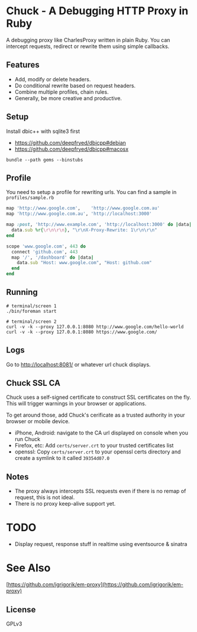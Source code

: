 # Chuck - A Debugging HTTP Proxy in Ruby

A debugging proxy like CharlesProxy written in plain Ruby. You can intercept requests,
redirect or rewrite them using simple callbacks.

## Features

* Add, modify or delete headers.
* Do conditional rewrite based on request headers.
* Combine multiple profiles, chain rules.
* Generally, be more creative and productive.

## Setup

Install dbic++ with sqlite3 first

* https://github.com/deepfryed/dbicpp#debian
* https://github.com/deepfryed/dbicpp#macosx

```
bundle --path gems --binstubs
```

## Profile

You need to setup a profile for rewriting urls. You can find a sample in `profiles/sample.rb`

```ruby
map 'http://www.google.com',    'http://www.google.com.au'
map 'http://www.google.com.au', 'http://localhost:3000'

map :post, 'http://www.example.com', 'http://localhost:3000' do |data|
  data.sub %r{\r\n\r\n}, "\r\nX-Proxy-Rewrite: 1\r\n\r\n"
end

scope 'www.google.com', 443 do
  connect 'github.com', 443
  map '/', '/dashboard' do |data|
    data.sub "Host: www.google.com", "Host: github.com"
  end
end
```

## Running

```
# terminal/screen 1
./bin/foreman start

# terminal/screen 2
curl -v -k --proxy 127.0.0.1:8080 http://www.google.com/hello-world
curl -v -k --proxy 127.0.0.1:8080 https://www.google.com/
```

## Logs

Go to [http://localhost:8081/](http://localhost:8081/) or whatever url chuck displays.


## Chuck SSL CA

Chuck uses a self-signed certificate to construct SSL certificates on the fly. This will trigger warnings in
your browser or applications.

To get around those, add Chuck's cerificate as a trusted authority in your browser or mobile device.

* iPhone, Android: navigate to the CA url displayed on console when you run Chuck
* Firefox, etc: Add `certs/server.crt` to your trusted certificates list
* openssl: Copy `certs/server.crt` to your openssl certs directory and create a symlink to it called `39354d07.0`

## Notes

* The proxy always intercepts SSL requests even if there is no remap of request, this is not ideal.
* There is no proxy keep-alive support yet.

# TODO

* Display request, response stuff in realtime using eventsource & sinatra

# See Also
[https://github.com/igrigorik/em-proxy](https://github.com/igrigorik/em-proxy)

## License
GPLv3
